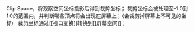 Clip Space，将观察空间坐标投影后得到裁剪坐标；
裁剪坐标会被处理至-1.0到1.0的范围内，并判断哪些顶点将会出现在屏幕上；（会裁剪掉屏幕上不可见的坐标）
裁剪坐标通过[[视口变换]]转换到[[屏幕空间]]；





